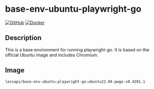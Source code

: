 # base-env-ubuntu-playwright-go

[![GitHub](https://img.shields.io/github/license/lessapi-dev/base-env-ubuntu-playwright-go?style=for-the-badge)](https://github.com/lessapi-dev/base-env-ubuntu-playwright-go)
[![Docker](https://img.shields.io/docker/pulls/lessapi/base-env-ubuntu-playwright-go?style=for-the-badge)](https://hub.docker.com/r/lessapi/base-env-ubuntu-playwright-go)

## Description

This is a base environment for running playwright-go.
It is based on the official Ubuntu image and includes Chromium.

## Image

```
lessapi/base-env-ubuntu-playwright-go:ubuntu22.04-pwgo-v0.4201.1
```